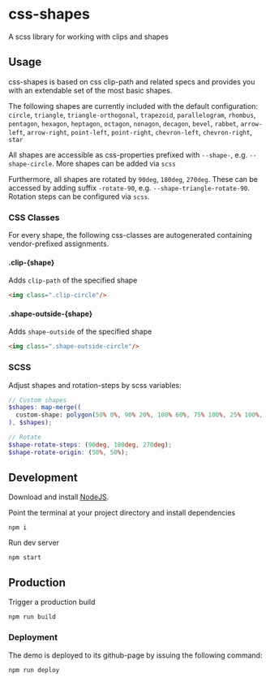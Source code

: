 # css-shapes

A scss library for working with clips and shapes

## Usage

css-shapes is based on css clip-path and related specs and provides you with an extendable set of the most basic shapes.

The following shapes are currently included with the default configuration:
`circle`, `triangle`, `triangle-orthogonal`, `trapezoid`, `parallelogram`, `rhombus`, `pentagon`, `hexagon`, `heptagon`, `octagon`, `nonagon`, `decagon`, `bevel`, `rabbet`, `arrow-left`, `arrow-right`, `point-left`, `point-right`, `chevron-left`, `chevron-right`, `star`

All shapes are accessible as css-properties prefixed with `--shape-`, e.g. `--shape-circle`. More shapes can be added via `scss`

Furthermore, all shapes are rotated by `90deg`, `180deg`, `270deg`. These can be accessed by adding suffix `-rotate-90`, e.g. `--shape-triangle-rotate-90`. Rotation steps can be configured via `scss`.


### CSS Classes
For every shape, the following css-classes are autogenerated containing vendor-prefixed assignments.

#### .clip-{shape}


Adds `clip-path` of the specified shape

```html
<img class=".clip-circle"/>
```

#### .shape-outside-{shape}

Adds `shape-outside` of the specified shape

```html
<img class=".shape-outside-circle"/>
```


### SCSS

Adjust shapes and rotation-steps by scss variables:

```scss
// Custom shapes
$shapes: map-merge((
  custom-shape: polygon(50% 0%, 90% 20%, 100% 60%, 75% 100%, 25% 100%, 0% 60%, 10% 20%)
), $shapes);

// Rotate
$shape-rotate-steps: (90deg, 180deg, 270deg);
$shape-rotate-origin: (50%, 50%);
```



## Development

Download and install [NodeJS](https://nodejs.org).

Point the terminal at your project directory and install dependencies

```cli
npm i
```

Run dev server

```cli
npm start
```

## Production

Trigger a production build

```cli
npm run build
```

### Deployment

The demo is deployed to its github-page by issuing the following command:

```cli
npm run deploy
```
